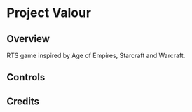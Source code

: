 # Project Valour
 
## Overview
RTS game inspired by Age of Empires, Starcraft and Warcraft. 

## Controls

## Credits
